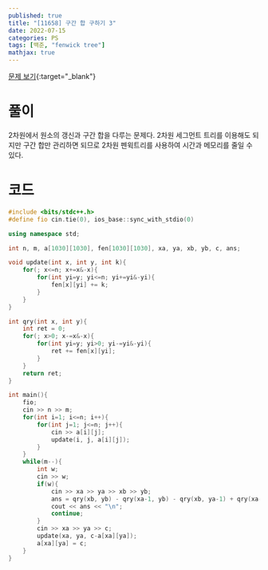 ```yaml
---
published: true
title: "[11658] 구간 합 구하기 3"
date: 2022-07-15
categories: PS
tags: [백준, "fenwick tree"]
mathjax: true
---
```


[문제 보기](https://www.acmicpc.net/problem/11658){:target="_blank"}

# 풀이
2차원에서 원소의 갱신과 구간 합을 다루는 문제다. 2차원 세그먼트 트리를 이용해도 되지만 구간 합만 관리하면 되므로 2차원 펜윅트리를 사용하여 시간과 메모리를 줄일 수 있다.

# 코드
```c++
#include <bits/stdc++.h>
#define fio cin.tie(0), ios_base::sync_with_stdio(0)

using namespace std;

int n, m, a[1030][1030], fen[1030][1030], xa, ya, xb, yb, c, ans;

void update(int x, int y, int k){
    for(; x<=n; x+=x&-x){
        for(int yi=y; yi<=n; yi+=yi&-yi){
            fen[x][yi] += k;
        }
    }
}

int qry(int x, int y){
    int ret = 0;
    for(; x>0; x-=x&-x){
        for(int yi=y; yi>0; yi-=yi&-yi){
            ret += fen[x][yi];
        }
    }
    return ret;
}

int main(){
    fio;
    cin >> n >> m;
    for(int i=1; i<=n; i++){
        for(int j=1; j<=n; j++){
            cin >> a[i][j];
            update(i, j, a[i][j]);
        }
    }
    while(m--){
        int w;
        cin >> w;
        if(w){
            cin >> xa >> ya >> xb >> yb;
            ans = qry(xb, yb) - qry(xa-1, yb) - qry(xb, ya-1) + qry(xa-1, ya-1);
            cout << ans << "\n";
            continue;
        }
        cin >> xa >> ya >> c;
        update(xa, ya, c-a[xa][ya]);
        a[xa][ya] = c;
    }
}
```

